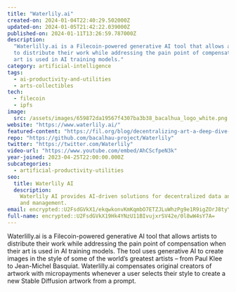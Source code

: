 ```yaml
---
title: "Waterlily.ai"
created-on: 2024-01-04T22:40:29.502000Z
updated-on: 2024-01-05T21:42:22.039000Z
published-on: 2024-01-11T13:26:59.787000Z
description:
  "Waterlilly.ai is a Filecoin-powered generative AI tool that allows artists
  to distribute their work while addressing the pain point of compensation when their
  art is used in AI training models."
category: artificial-intelligence
tags:
  - ai-productivity-and-utilities
  - arts-collectibles
tech:
  - filecoin
  - ipfs
image:
  src: /assets/images/659872da19567f4307ba3b38_bacalhua_logo_white.png
website: "https://www.waterlily.ai/"
featured-content: "https://fil.org/blog/decentralizing-art-a-deep-dive-into-waterlily-ais-use-of-fvm-and-ai/"
repo: "https://github.com/bacalhau-project/Waterlily"
twitter: "https://twitter.com/Waterlily"
video-url: "https://www.youtube.com/embed/AhCScfpeN3k"
year-joined: 2023-04-25T22:00:00.000Z
subcategories:
  - artificial-productivity-utilities
seo:
  title: Waterlily AI
  description:
    Waterlily AI provides AI-driven solutions for decentralized data analysis
    and management.
email: encrypted::U2FsdGVkX1/ekqwkonvKmKqmbO7ETZJLuWhzPg9e1R9igZOrJ8tyYNqkY4Lj3Kpi
full-name: encrypted::U2FsdGVkX19Hk4YNzU11BIvujxrSV42e/0l8wW4sY7A=
---
```


Waterlilly.ai is a Filecoin-powered generative AI tool that allows artists to distribute their work while addressing the pain point of compensation when their art is used in AI training models. The tool uses generative AI to create images in the style of some of the world’s greatest artists – from Paul Klee to Jean-Michel Basquiat. Waterlilly.ai compensates original creators of artwork with micropayments whenever a user selects their style to create a new Stable Diffusion artwork from a prompt.
